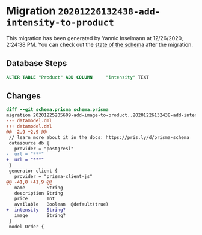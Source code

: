 # Migration `20201226132438-add-intensity-to-product`

This migration has been generated by Yannic Inselmann at 12/26/2020, 2:24:38 PM.
You can check out the [state of the schema](./schema.prisma) after the migration.

## Database Steps

```sql
ALTER TABLE "Product" ADD COLUMN     "intensity" TEXT
```

## Changes

```diff
diff --git schema.prisma schema.prisma
migration 20201225205609-add-image-to-product..20201226132438-add-intensity-to-product
--- datamodel.dml
+++ datamodel.dml
@@ -2,9 +2,9 @@
 // learn more about it in the docs: https://pris.ly/d/prisma-schema
 datasource db {
   provider = "postgresl"
-  url = "***"
+  url = "***"
 }
 generator client {
   provider = "prisma-client-js"
@@ -41,8 +41,9 @@
   name        String   
   description String   
   price       Int      
   available   Boolean  @default(true)
+  intensity   String?
   image       String?
 }
 model Order {
```


